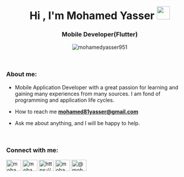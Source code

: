 

<h1 align="center"><b>Hi , I'm Mohamed Yasser </b><img src="https://media.giphy.com/media/hvRJCLFzcasrR4ia7z/giphy.gif" width="35"></h1>
<h3 align="center">Mobile Developer(Flutter)</h3>

<!-- <p><img align="right" src="https://github.com/Adam-pw/Adam-pw/blob/main/animation_500_kxa883sd.gif" alt="adam-pw" /></p> -->

<p align="center"> <img src="https://komarev.com/ghpvc/?username=mohamedyasser951&label=Profile%20views&color=0e75b6&style=flat" alt="mohamedyasser951" /> </p>


<br>

<h3 align="left">About me:</h3>





- Mobile Application Developer with a great passion for learning and gaining many
  experiences from many sources. I am fond of programming and application life cycles.
  
- How to reach me **mohamed81yasser@gmail.com**

- Ask me about anything, and I will be happy to help.




<br>



<h3 align="left">Connect with me:</h3>

<p align="left">
<a href="https://twitter.com/mohamed67320384" target="blank"><img align="center" src="https://raw.githubusercontent.com/rahuldkjain/github-profile-readme-generator/master/src/images/icons/Social/twitter.svg" alt="mohamed67320384" height="30" width="40" /></a>
<a href="https://kaggle.com/mohamedyasser814" target="blank"><img align="center" src="https://raw.githubusercontent.com/rahuldkjain/github-profile-readme-generator/master/src/images/icons/Social/kaggle.svg" alt="mohamedyasser814" height="30" width="40" /></a>
<a href="https://www.facebook.com/profile.php?id=100006027871428" target="blank"><img align="center" src="https://raw.githubusercontent.com/rahuldkjain/github-profile-readme-generator/master/src/images/icons/Social/facebook.svg" alt="https://www.facebook.com/profile.php?id=100006027871428&mibextid=zbwkwl" height="30" width="40" /></a>
<a href="https://instagram.com/mohamed.yasser814" target="blank"><img align="center" src="https://raw.githubusercontent.com/rahuldkjain/github-profile-readme-generator/master/src/images/icons/Social/instagram.svg" alt="mohamed.yasser814" height="30" width="40" /></a>
<a href="https://medium.com/@mohamedyasser1" target="blank"><img align="center" src="https://raw.githubusercontent.com/rahuldkjain/github-profile-readme-generator/master/src/images/icons/Social/medium.svg" alt="@mohamedyasser1" height="30" width="40" /></a>
</p>

<br>


</p>












